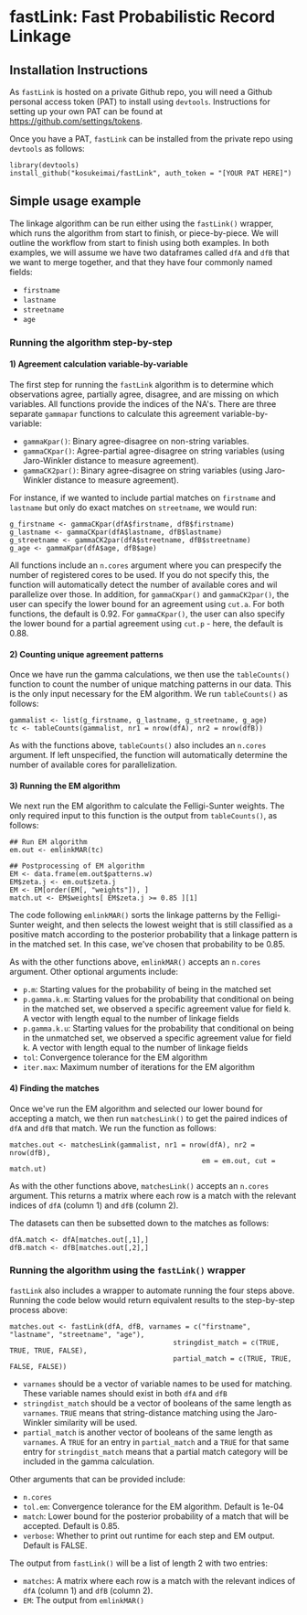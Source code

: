 # fastLink: Fast Probabilistic Record Linkage

## Installation Instructions
As `fastLink` is hosted on a private Github repo, you will need a
Github personal access token (PAT) to install using
`devtools`. Instructions for setting up your own PAT can be found at
<https://github.com/settings/tokens>.

Once you have a PAT, `fastLink` can be installed from the private repo using `devtools` as
follows:
```
library(devtools)
install_github("kosukeimai/fastLink", auth_token = "[YOUR PAT HERE]")
```

## Simple usage example
The linkage algorithm can be run either using the `fastLink()`
wrapper, which runs the algorithm from start to finish, or
piece-by-piece. We will outline the workflow from start to finish
using both examples. In both examples, we will assume we have two dataframes
called `dfA` and `dfB` that we want to merge together, and that they
have four commonly named fields:
- `firstname`
- `lastname`
- `streetname`
- `age`

### Running the algorithm step-by-step
#### 1) Agreement calculation variable-by-variable
The first step for running the `fastLink` algorithm is to determine
which observations agree, partially agree, disagree, and are missing
on which variables. All functions provide the indices of the NA's. There are three separate
`gammapar` functions to calculate this agreement variable-by-variable:
- `gammaKpar()`: Binary agree-disagree on non-string variables.
- `gammaCKpar()`: Agree-partial agree-disagree on string variables
  (using Jaro-Winkler distance to measure agreement).
- `gammaCK2par()`: Binary agree-disagree on string variables (using
Jaro-Winkler distance to measure agreement).

For instance, if we wanted to include partial matches on `firstname`
and `lastname` but only do exact matches on `streetname`, we would
run:
```
g_firstname <- gammaCKpar(dfA$firstname, dfB$firstname)
g_lastname <- gammaCKpar(dfA$lastname, dfB$lastname)
g_streetname <- gammaCK2par(dfA$streetname, dfB$streetname)
g_age <- gammaKpar(dfA$age, dfB$age)
```
All functions include an `n.cores` argument where you can prespecify
the number of registered cores to be used. If you do not specify
this, the function will automatically detect the number of available
cores and wil parallelize over those. In addition, for `gammaCKpar()`
and `gammaCK2par()`, the user can specify the lower bound for an
agreement using `cut.a`. For both functions, the default is 0.92. For
`gammaCKpar()`, the user can also specify the lower bound for a
partial agreement using `cut.p` - here, the default is 0.88.

#### 2) Counting unique agreement patterns
Once we have run the gamma calculations, we then use the
`tableCounts()` function to count the number of unique matching
patterns in our data. This is the only input necessary for the EM
algorithm. We run `tableCounts()` as follows:
```
gammalist <- list(g_firstname, g_lastname, g_streetname, g_age)
tc <- tableCounts(gammalist, nr1 = nrow(dfA), nr2 = nrow(dfB))
```
As with the functions above, `tableCounts()` also includes an `n.cores`
argument. If left unspecified, the function will automatically
determine the number of available cores for parallelization.

#### 3) Running the EM algorithm
We next run the EM algorithm to calculate the Felligi-Sunter
weights. The only required input to this function is the output from
`tableCounts()`, as follows:
```
## Run EM algorithm
em.out <- emlinkMAR(tc)

## Postprocessing of EM algorithm
EM <- data.frame(em.out$patterns.w)
EM$zeta.j <- em.out$zeta.j
EM <- EM[order(EM[, "weights"]), ] 
match.ut <- EM$weights[ EM$zeta.j >= 0.85 ][1]
```
The code following `emlinkMAR()` sorts the linkage patterns by the
Felligi-Sunter weight, and then selects the lowest weight that is
still classified as a positive match according to the posterior
probability that a linkage pattern is in the matched set. In this
case, we've chosen that probability to be 0.85.

As with the other functions above, `emlinkMAR()` accepts an `n.cores`
argument. Other optional arguments include:
- `p.m`: Starting values for the probability of being in the matched
set
- `p.gamma.k.m`: Starting values for the probability that conditional
on being in the matched set, we observed a specific agreement value
for field k. A vector with length equal to the number of linkage
fields
- `p.gamma.k.u`: Starting values for the probability that conditional
on being in the unmatched set, we observed a specific agreement value
for field k. A vector with length equal to the number of linkage
fields
- `tol`: Convergence tolerance for the EM algorithm
- `iter.max`: Maximum number of iterations for the EM algorithm

#### 4) Finding the matches
Once we've run the EM algorithm and selected our lower bound for
accepting a match, we then run `matchesLink()` to get the paired
indices of `dfA` and `dfB` that match. We run the function as follows:
```
matches.out <- matchesLink(gammalist, nr1 = nrow(dfA), nr2 = nrow(dfB),
                                               em = em.out, cut = match.ut)
```
As with the other functions above, `matchesLink()` accepts an `n.cores`
argument. This returns a matrix where each row is a match with the relevant indices of
`dfA` (column 1) and `dfB` (column 2).

The datasets can then be subsetted down to the matches as follows:
```
dfA.match <- dfA[matches.out[,1],]
dfB.match <- dfB[matches.out[,2],]
```

### Running the algorithm using the `fastLink()` wrapper
`fastLink` also includes a wrapper to automate running the four steps
above. Running the code below would return equivalent results to the
step-by-step process above:
```
matches.out <- fastLink(dfA, dfB, varnames = c("firstname", "lastname", "streetname", "age"),
                                        stringdist_match = c(TRUE, TRUE, TRUE, FALSE),
                                        partial_match = c(TRUE, TRUE, FALSE, FALSE))
```
- `varnames` should be a vector of variable names to be used for
matching. These variable names should exist in both `dfA` and `dfB`
- `stringdist_match` should be a vector of booleans of the same length
  as `varnames`. `TRUE` means that string-distance matching using the
  Jaro-Winkler similarity will be used.
- `partial_match` is another vector of booleans of the same length as
  `varnames`. A `TRUE` for an entry in `partial_match` and a `TRUE`
  for that same entry for `stringdist_match` means that a partial
  match category will be included in the gamma calculation.

Other arguments that can be provided include:
- `n.cores`
- `tol.em`: Convergence tolerance for the EM algorithm. Default is 1e-04
- `match`: Lower bound for the posterior probability of a match that
will be accepted. Default is 0.85.
- `verbose`: Whether to print out runtime for each step and EM
output. Default is FALSE.

The output from `fastLink()` will be a list of length 2 with two
entries:
- `matches`: A matrix where each row is a match with the relevant
indices of `dfA` (column 1) and `dfB` (column 2).
- `EM`: The output from `emlinkMAR()`

